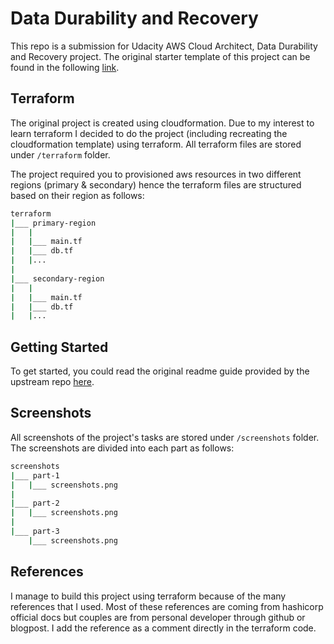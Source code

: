 # Data Durability and Recovery

This repo is a submission for Udacity AWS Cloud Architect, Data Durability and Recovery project. The original starter template of this project can be found in the following [link](https://github.com/udacity/nd063-c2-design-for-availability-resilience-reliability-replacement-project-starter-template).

## Terraform

The original project is created using cloudformation. Due to my interest to learn terraform I decided to do the project (including recreating the cloudformation template) using terraform. All terraform files are stored under `/terraform` folder.

The project required you to provisioned aws resources in two different regions (primary & secondary) hence the terraform files are structured based on their region as follows:

```bash
terraform
|___ primary-region
|   |
|   |___ main.tf
|   |___ db.tf
|   |...
|
|___ secondary-region
|   |
|   |___ main.tf
|   |___ db.tf
|   |...
```

## Getting Started

To get started, you could read the original readme guide provided by the upstream repo [here](https://github.com/abiwinanda/nd063-c2-design-for-availability-resilience-reliability-replacement-project/blob/master/GETTING_STARTED.md).

## Screenshots

All screenshots of the project's tasks are stored under `/screenshots` folder. The screenshots are divided into each part as follows:

```bash
screenshots
|___ part-1
|   |___ screenshots.png
|
|___ part-2
|   |___ screenshots.png
|
|___ part-3
    |___ screenshots.png
```

## References

I manage to build this project using terraform because of the many references that I used. Most of these references are coming from
hashicorp official docs but couples are from personal developer through github or blogpost. I add the reference as a comment directly
in the terraform code.

